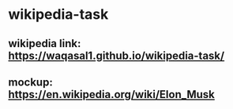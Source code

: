 # wikipedia-task
## wikipedia link: https://waqasal1.github.io/wikipedia-task/
## mockup: https://en.wikipedia.org/wiki/Elon_Musk
